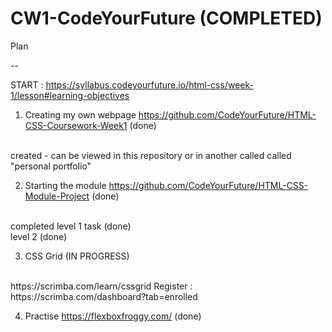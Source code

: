# CW1-CodeYourFuture (COMPLETED)
 Plan 
 
 --
 
 START : https://syllabus.codeyourfuture.io/html-css/week-1/lesson#learning-objectives


1) Creating my own webpage
https://github.com/CodeYourFuture/HTML-CSS-Coursework-Week1 (done)
<br>
created - can be viewed in this repository or in another called called "personal portfolio"

2) Starting the module
https://github.com/CodeYourFuture/HTML-CSS-Module-Project (done)
<br>
completed level 1 task (done)
<br>
level 2 (done)

3) CSS Grid (IN PROGRESS)
<br>
https://scrimba.com/learn/cssgrid
Register : https://scrimba.com/dashboard?tab=enrolled

4) Practise
https://flexboxfroggy.com/ (done)

